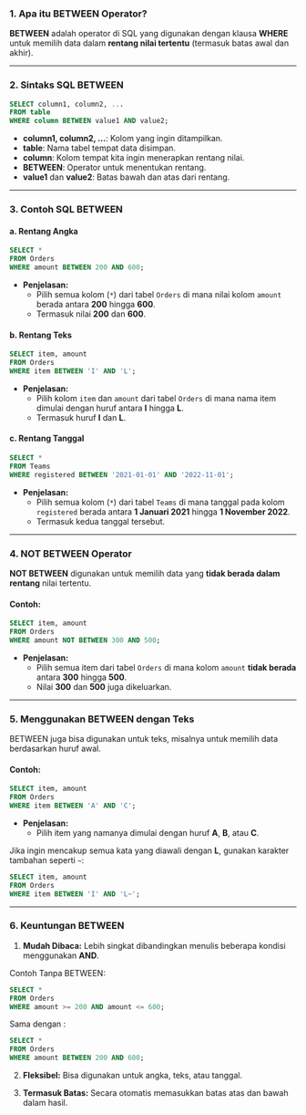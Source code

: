### **1. Apa itu BETWEEN Operator?**

**BETWEEN** adalah operator di SQL yang digunakan dengan klausa **WHERE** untuk memilih data dalam **rentang nilai tertentu** (termasuk batas awal dan akhir).

---

### **2. Sintaks SQL BETWEEN**

```sql
SELECT column1, column2, ...
FROM table
WHERE column BETWEEN value1 AND value2;
```

- **column1, column2, ...**: Kolom yang ingin ditampilkan.
- **table**: Nama tabel tempat data disimpan.
- **column**: Kolom tempat kita ingin menerapkan rentang nilai.
- **BETWEEN**: Operator untuk menentukan rentang.
- **value1** dan **value2**: Batas bawah dan atas dari rentang.

---

### **3. Contoh SQL BETWEEN**

#### **a. Rentang Angka**

```sql
SELECT *
FROM Orders
WHERE amount BETWEEN 200 AND 600;
```
- **Penjelasan:**
    - Pilih semua kolom (`*`) dari tabel `Orders` di mana nilai kolom `amount` berada antara **200** hingga **600**.
    - Termasuk nilai **200** dan **600**.

#### **b. Rentang Teks**

```sql
SELECT item, amount
FROM Orders
WHERE item BETWEEN 'I' AND 'L';
```

- **Penjelasan:**
    - Pilih kolom `item` dan `amount` dari tabel `Orders` di mana nama item dimulai dengan huruf antara **I** hingga **L**.
    - Termasuk huruf **I** dan **L**.

#### **c. Rentang Tanggal**

```sql
SELECT *
FROM Teams
WHERE registered BETWEEN '2021-01-01' AND '2022-11-01';
```

- **Penjelasan:**
    - Pilih semua kolom (`*`) dari tabel `Teams` di mana tanggal pada kolom `registered` berada antara **1 Januari 2021** hingga **1 November 2022**.
    - Termasuk kedua tanggal tersebut.

---

### **4. NOT BETWEEN Operator**

**NOT BETWEEN** digunakan untuk memilih data yang **tidak berada dalam rentang** nilai tertentu.

#### **Contoh:**

```sql
SELECT item, amount
FROM Orders
WHERE amount NOT BETWEEN 300 AND 500;
```

- **Penjelasan:**
    - Pilih semua item dari tabel `Orders` di mana kolom `amount` **tidak berada** antara **300** hingga **500**.
    - Nilai **300** dan **500** juga dikeluarkan.

---

### **5. Menggunakan BETWEEN dengan Teks**

BETWEEN juga bisa digunakan untuk teks, misalnya untuk memilih data berdasarkan huruf awal.

#### **Contoh:**

```sql
SELECT item, amount
FROM Orders
WHERE item BETWEEN 'A' AND 'C';
```

- **Penjelasan:**
    - Pilih item yang namanya dimulai dengan huruf **A**, **B**, atau **C**.

Jika ingin mencakup semua kata yang diawali dengan **L**, gunakan karakter tambahan seperti `~`:

```sql
SELECT item, amount
FROM Orders
WHERE item BETWEEN 'I' AND 'L~';
```

---

### **6. Keuntungan BETWEEN**

1. **Mudah Dibaca:** Lebih singkat dibandingkan menulis beberapa kondisi menggunakan **AND**.

Contoh Tanpa BETWEEN:

```sql
SELECT *
FROM Orders
WHERE amount >= 200 AND amount <= 600;

```

Sama dengan :

```sql
SELECT *
FROM Orders
WHERE amount BETWEEN 200 AND 600;
```

2. **Fleksibel:** Bisa digunakan untuk angka, teks, atau tanggal.

3. **Termasuk Batas:** Secara otomatis memasukkan batas atas dan bawah dalam hasil.